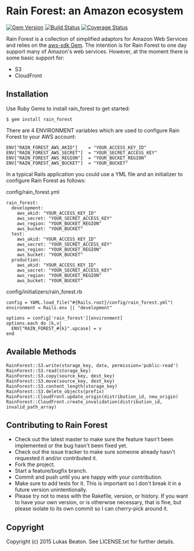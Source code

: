 # Rain Forest: an Amazon ecosystem

[![Gem Version](https://badge.fury.io/rb/rain_forest.svg)](https://badge.fury.io/rb/rain_forest)
[![Build Status](https://travis-ci.org/LukasBeaton/rain_forest.svg?branch=master)](https://travis-ci.org/LukasBeaton/rain_forest)
[![Coverage Status](https://coveralls.io/repos/LukasBeaton/rain_forest/badge.svg?branch=master&service=github)](https://coveralls.io/github/LukasBeaton/rain_forest?branch=master)

Rain Forest is a collection of simplified adaptors for Amazon Web Services and relies on the [aws-sdk Gem](https://rubygems.org/gems/aws-sdk). The intention is for Rain Forest to one day support many of Amazon's web services. However, at the moment there is some basic support for:

* S3
* CloudFront

## Installation

Use Ruby Gems to install rain_forest to get started:

    $ gem install rain_forest

There are 4 ENVIRONMENT variables which are used to configure Rain Forest to your AWS account:

    ENV["RAIN_FOREST_AWS_AKID"]    = "YOUR_ACCESS_KEY_ID"
    ENV["RAIN_FOREST_AWS_SECRET"]  = "YOUR_SECRET_ACCESS_KEY"
    ENV["RAIN_FOREST_AWS_REGION"]  = "YOUR_BUCKET_REGION"
    ENV["RAIN_FOREST_AWS_BUCKET"]  = "YOUR_BUCKET"

In a typical Rails application you could use a YML file and an initializer to configure Rain Forest as follows:

config/rain_forest.yml

    rain_forest:
      development:
        aws_akid: "YOUR_ACCESS_KEY_ID"
        aws_secret: "YOUR_SECRET_ACCESS_KEY"
        aws_region: "YOUR_BUCKET_REGION"
        aws_bucket: "YOUR_BUCKET"
      test:
        aws_akid: "YOUR_ACCESS_KEY_ID"
        aws_secret: "YOUR_SECRET_ACCESS_KEY"
        aws_region: "YOUR_BUCKET_REGION"
        aws_bucket: "YOUR_BUCKET"
      production:
        aws_akid: "YOUR_ACCESS_KEY_ID"
        aws_secret: "YOUR_SECRET_ACCESS_KEY"
        aws_region: "YOUR_BUCKET_REGION"
        aws_bucket: "YOUR_BUCKET"

config/initializers/rain_forest.rb

    config = YAML.load_file("#{Rails.root}/config/rain_forest.yml")
    environment = Rails.env || "development"

    options = config['rain_forest'][environment]
    options.each do |k,v|
      ENV["RAIN_FOREST_#{k}".upcase] = v
    end

## Available Methods
    RainForest::S3.write(storage_key, data, permission='public-read')
    RainForest::S3.read(storage_key)
    RainForest::S3.copy(source_key, dest_key)
    RainForest::S3.move(source_key, dest_key)
    RainForest::S3.content_length(storage_key)
    RainForest::S3.delete_objects(prefix)
    RainForest::CloudFront.update_origin(distribution_id, new_origin)
    RainForest::CloudFront.create_invalidation(distribution_id, invalid_path_array)
    

## Contributing to Rain Forest 
* Check out the latest master to make sure the feature hasn't been implemented or the bug hasn't been fixed yet.
* Check out the issue tracker to make sure someone already hasn't requested it and/or contributed it.
* Fork the project.
* Start a feature/bugfix branch.
* Commit and push until you are happy with your contribution.
* Make sure to add tests for it. This is important so I don't break it in a future version unintentionally.
* Please try not to mess with the Rakefile, version, or history. If you want to have your own version, or is otherwise necessary, that is fine, but please isolate to its own commit so I can cherry-pick around it.

## Copyright

Copyright (c) 2015 Lukas Beaton. See LICENSE.txt for
further details.

